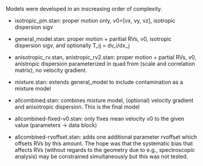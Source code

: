 
Models were developed in an inscreasing order of complexity.

- isotropic_pm.stan: proper motion only, v0=[vx, vy, vz], isotropic dispersion sigv
- general_model.stan: proper motion + paritial RVs, v0, isotropic dispersion sigv, and optionally T_ij = dv_i/dx_j
- anisotropic_rv.stan, anistropic_rv2.stan: proper motion + partial RVs, v0, anistropic dispersion parameterized in quad from (scale and correlation matrix), no velocity gradient.
- mixture.stan: extends general_model to include contamination as a mixture model


- allcombined.stan: combines mixture model, (optional) velocity gradient and anisotropic dispersion. This is the final model
- allcombined-fixed-v0.stan: only fixes mean velocity v0 to the given value (parameters -> data block)

- allcombined-rvoffset.stan: adds one additional parameter rvoffset which offsets RVs by this amount.
    The hope was that the systematic bias that affects RVs (without regards to the geometry due to e.g., spectroscopic analysis)
    may be constrained simultaneously but this was not tested.
